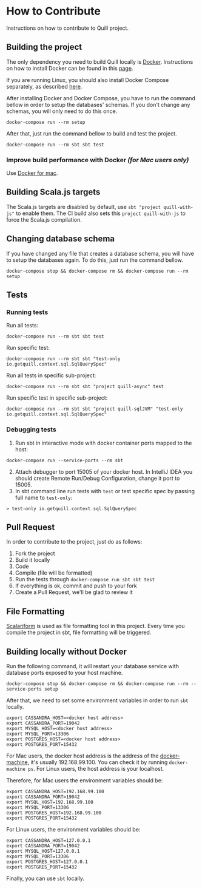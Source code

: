 # How to Contribute

Instructions on how to contribute to Quill project.

## Building the project

The only dependency you need to build Quill locally is [Docker](https://www.docker.com/).
Instructions on how to install Docker can be found in this [page](https://docs.docker.com/mac/).

If you are running Linux, you should also install Docker Compose separately, as described
[here](https://docs.docker.com/compose/install/).

After installing Docker and Docker Compose, you have to run the command bellow in
order to setup the databases' schemas. If you don't change any schemas, you will
only need to do this once.

```
docker-compose run --rm setup
```

After that, just run the command bellow to build and test the project.

```
docker-compose run --rm sbt sbt test
```

### Improve build performance with Docker *(for Mac users only)*

Use [Docker for mac](https://docs.docker.com/engine/installation/mac/#/docker-for-mac).

## Building Scala.js targets

The Scala.js targets are disabled by default, use `sbt "project quill-with-js"` to enable them.
The CI build also sets this `project quill-with-js` to force the Scala.js compilation.

## Changing database schema

If you have changed any file that creates a database schema, you will
have to setup the databases again. To do this, just run the command bellow.

```
docker-compose stop && docker-compose rm && docker-compose run --rm setup
```

## Tests

### Running tests

Run all tests:
```
docker-compose run --rm sbt sbt test
```

Run specific test:
```
docker-compose run --rm sbt sbt "test-only io.getquill.context.sql.SqlQuerySpec"
```

Run all tests in specific sub-project:
```
docker-compose run --rm sbt sbt "project quill-async" test
```

Run specific test in specific sub-project:
```
docker-compose run --rm sbt sbt "project quill-sqlJVM" "test-only io.getquill.context.sql.SqlQuerySpec"
```

### Debugging tests
1. Run sbt in interactive mode with docker container ports mapped to the host: 
```
docker-compose run --service-ports --rm sbt
```

2. Attach debugger to port 15005 of your docker host. In IntelliJ IDEA you should create Remote Run/Debug Configuration, 
change it port to 15005.
3. In sbt command line run tests with `test` or test specific spec by passing full name to `test-only`:
```
> test-only io.getquill.context.sql.SqlQuerySpec
```

## Pull Request

In order to contribute to the project, just do as follows:

1. Fork the project
2. Build it locally
3. Code
4. Compile (file will be formatted)
5. Run the tests through `docker-compose run sbt sbt test`
6. If everything is ok, commit and push to your fork
7. Create a Pull Request, we'll be glad to review it

## File Formatting 

[Scalariform](http://mdr.github.io/scalariform/) is used as file formatting tool in this project.
Every time you compile the project in sbt, file formatting will be triggered.

## Building locally without Docker

Run the following command, it will restart your database service with database ports exposed to your host machine. 

```
docker-compose stop && docker-compose rm && docker-compose run --rm --service-ports setup
```

After that, we need to set some environment variables in order to run `sbt` locally.  

```
export CASSANDRA_HOST=<docker host address>
export CASSANDRA_PORT=19042
export MYSQL_HOST=<docker host address>
export MYSQL_PORT=13306
export POSTGRES_HOST=<docker host address>
export POSTGRES_PORT=15432
```

For Mac users, the docker host address is the address of the [docker-machine](https://docs.docker.com/machine/),
it's usually 192.168.99.100. You can check it by running `docker-machine ps`. For Linux users, the host address
is your localhost.

Therefore, for Mac users the environment variables should be:

```
export CASSANDRA_HOST=192.168.99.100
export CASSANDRA_PORT=19042
export MYSQL_HOST=192.168.99.100
export MYSQL_PORT=13306
export POSTGRES_HOST=192.168.99.100
export POSTGRES_PORT=15432
```

For Linux users, the environment variables should be:

```
export CASSANDRA_HOST=127.0.0.1
export CASSANDRA_PORT=19042
export MYSQL_HOST=127.0.0.1
export MYSQL_PORT=13306
export POSTGRES_HOST=127.0.0.1
export POSTGRES_PORT=15432
```

Finally, you can use `sbt` locally.
